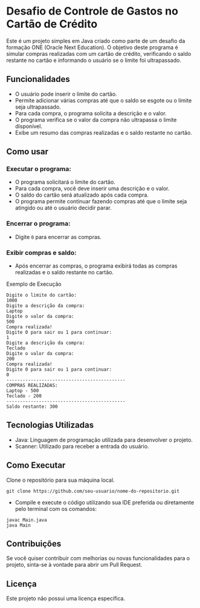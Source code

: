 # Desafio de Controle de Gastos no Cartão de Crédito
Este é um projeto simples em Java criado como parte de um desafio da formação ONE (Oracle Next Education). O objetivo deste programa é simular compras realizadas com um cartão de crédito, verificando o saldo restante no cartão e informando o usuário se o limite foi ultrapassado.

## Funcionalidades
- O usuário pode inserir o limite do cartão.
- Permite adicionar várias compras até que o saldo se esgote ou o limite seja ultrapassado.
- Para cada compra, o programa solicita a descrição e o valor.
- O programa verifica se o valor da compra não ultrapassa o limite disponível.
- Exibe um resumo das compras realizadas e o saldo restante no cartão.

## Como usar
### Executar o programa:

- O programa solicitará o limite do cartão.
- Para cada compra, você deve inserir uma descrição e o valor.
- O saldo do cartão será atualizado após cada compra.
- O programa permite continuar fazendo compras até que o limite seja atingido ou até o usuário decidir parar.
  
### Encerrar o programa:

- Digite `0` para encerrar as compras.
  
### Exibir compras e saldo:

- Após encerrar as compras, o programa exibirá todas as compras realizadas e o saldo restante no cartão.
  
Exemplo de Execução
```
Digite o limite do cartão: 
1000
Digite a descrição da compra: 
Laptop
Digite o valor da compra: 
500
Compra realizada!
Digite 0 para sair ou 1 para continuar: 
1
Digite a descrição da compra: 
Teclado
Digite o valor da compra: 
200
Compra realizada!
Digite 0 para sair ou 1 para continuar: 
0
--------------------------------------------
COMPRAS REALIZADAS: 
Laptop - 500
Teclado - 200
--------------------------------------------
Saldo restante: 300
```
## Tecnologias Utilizadas
- Java: Linguagem de programação utilizada para desenvolver o projeto.
- Scanner: Utilizado para receber a entrada do usuário.
## Como Executar
Clone o repositório para sua máquina local.
```
git clone https://github.com/seu-usuario/nome-do-repositorio.git
```
- Compile e execute o código utilizando sua IDE preferida ou diretamente pelo terminal com os comandos:

```
javac Main.java
java Main
```

## Contribuições
Se você quiser contribuir com melhorias ou novas funcionalidades para o projeto, sinta-se à vontade para abrir um Pull Request.

## Licença
Este projeto não possui uma licença específica.
